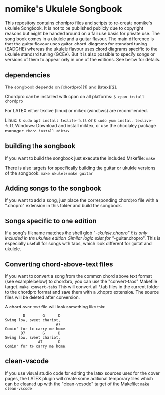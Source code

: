 nomike's Ukulele Songbook
=========================
This repository contains chordpro files and scripts to re-create nomike's ukulele Songbook. It is not to be published publicly due to copyright reasons but might be handed around on a fair use basis for private use.
The song book comes in a ukulele and a guitar flavour. The main difference is that the guitar flavour uses guitar-chord-diagrams for standard tuning (EADGHE) whereas the ukulele flavour uses chord diagrams specific to the ukulele standard tuning (GCEA). But it is also possible to specify songs or versions of them to appear only in one of the editions. See below for details.

dependencies
------------
The songbook depends on [chordpro][1] and [latex][2].

Chordpro can be installed with cpan on all platforms:
`$ cpan install chordpro`

For LATEX either texlive (linux) or mikex (windows) are recommended.

Linux: `$ sudo apt install texlife-full` or `$ sudo yum install texlive-full`
Windows: Download and install miktex, or use the chcolatey package manager: `choco install miktex`

building the songbook
---------------------
If you want to build the songbook just execute the included Makefile:
`make`

There is also targets for specifically building the guitar or ukulele versions of the songbook:
`make ukulele`
`make guitar`

Adding songs to the songbook
----------------------------
If you want to add a song, just place the corresponding chordpro file with a ".chopro" extension in this folder and build the songbook.

Songs specific to one edition
-----------------------------
If a song's filename matches the shell glob "*-ukulele.chopro" it is only included in the ukulele edition. Similar logic exist for "*-guitar.chopro". This is especially usefull for songs with tabs, which look different for guitat and ukulele.

Converting chord-above-text files
---------------------------------
If you want to convert a song from the common chord above text format (see example below) to chordpro, you can use the "convert-tabs" Makefile target.
`make convert-tabs`
This will convert all *.tab files in the current folder to the chordpro format and save them with a .chopro extension. The source files will be deleted after conversion.

A chord over text file will look something like this:
```
        D        G      D
Swing low, sweet chariot,
                       A7
Comin' for to carry me home.
       D7        G      D
Swing low, sweet chariot,
               A7       D
Comin' for to carry me home.
```

clean-vscode
------------
If you use visual studio code for editing the latex sources used for the cover pages, the LATEX plugin will create some aditional temporary files which can be cleaned up with the "clean-vcsode" target of the Makefile:
`make clean-vscode`
